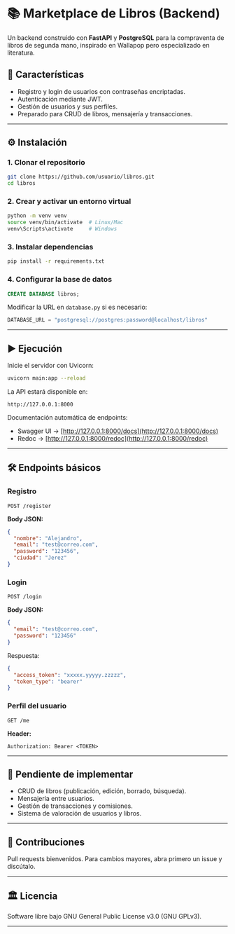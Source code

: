 # 📚 Marketplace de Libros (Backend)

Un backend construido con **FastAPI** y **PostgreSQL** para la compraventa de libros de segunda mano, inspirado en Wallapop pero especializado en literatura.

## 🚀 Características
- Registro y login de usuarios con contraseñas encriptadas.
- Autenticación mediante JWT.
- Gestión de usuarios y sus perfiles.
- Preparado para CRUD de libros, mensajería y transacciones.

---

## ⚙️ Instalación

### 1. Clonar el repositorio
```bash
git clone https://github.com/usuario/libros.git
cd libros
````

### 2. Crear y activar un entorno virtual

```bash
python -m venv venv
source venv/bin/activate  # Linux/Mac
venv\Scripts\activate     # Windows
```

### 3. Instalar dependencias

```bash
pip install -r requirements.txt
```

### 4. Configurar la base de datos


```sql
CREATE DATABASE libros;
```

Modificar la URL en `database.py` si es necesario:

```python
DATABASE_URL = "postgresql://postgres:password@localhost/libros"
```

---

## ▶️ Ejecución

Inicie el servidor con Uvicorn:

```bash
uvicorn main:app --reload
```

La API estará disponible en:

```
http://127.0.0.1:8000
```

Documentación automática de endpoints:

* Swagger UI → [http://127.0.0.1:8000/docs](http://127.0.0.1:8000/docs)
* Redoc → [http://127.0.0.1:8000/redoc](http://127.0.0.1:8000/redoc)

---

## 🛠️ Endpoints básicos

### Registro

```http
POST /register
```

**Body JSON:**

```json
{
  "nombre": "Alejandro",
  "email": "test@correo.com",
  "password": "123456",
  "ciudad": "Jerez"
}
```

### Login

```http
POST /login
```

**Body JSON:**

```json
{
  "email": "test@correo.com",
  "password": "123456"
}
```

Respuesta:

```json
{
  "access_token": "xxxxx.yyyyy.zzzzz",
  "token_type": "bearer"
}
```

### Perfil del usuario

```http
GET /me
```

**Header:**

```
Authorization: Bearer <TOKEN>
```

---

## 📌 Pendiente de implementar

* CRUD de libros (publicación, edición, borrado, búsqueda).
* Mensajería entre usuarios.
* Gestión de transacciones y comisiones.
* Sistema de valoración de usuarios y libros.

---

## 🤝 Contribuciones

Pull requests bienvenidos. Para cambios mayores, abra primero un issue y discútalo.

---

## 🏛️ Licencia

Software libre bajo GNU General Public License v3.0 (GNU GPLv3).

---


